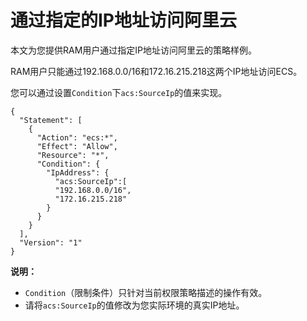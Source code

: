 # 通过指定的IP地址访问阿里云

本文为您提供RAM用户通过指定IP地址访问阿里云的策略样例。

RAM用户只能通过192.168.0.0/16和172.16.215.218这两个IP地址访问ECS。

您可以通过设置`Condition`下`acs:SourceIp`的值来实现。

```
{
  "Statement": [
    {
      "Action": "ecs:*",
      "Effect": "Allow",
      "Resource": "*",
      "Condition": {
        "IpAddress": {
          "acs:SourceIp":[
		  "192.168.0.0/16",
		  "172.16.215.218"
        }
      }
    }
  ],
  "Version": "1"
}
```

**说明：**

-   `Condition`（限制条件）只针对当前权限策略描述的操作有效。
-   请将`acs:SourceIp`的值修改为您实际环境的真实IP地址。

